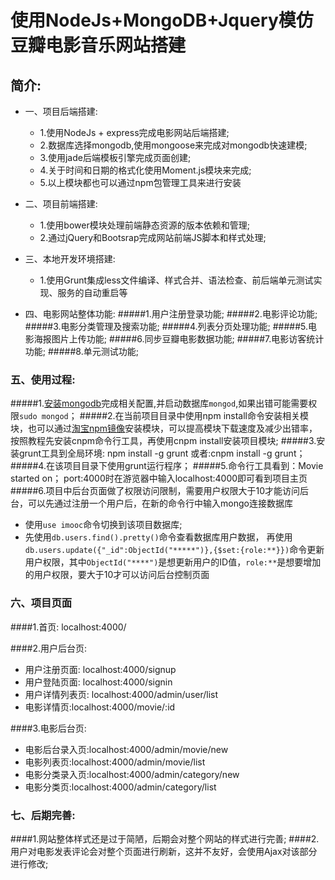 使用NodeJs+MongoDB+Jquery模仿豆瓣电影音乐网站搭建
================================================

简介:
---------------

* 一、项目后端搭建:
  * 1.使用NodeJs + express完成电影网站后端搭建;
  * 2.数据库选择mongodb,使用mongoose来完成对mongodb快速建模;
  * 3.使用jade后端模板引擎完成页面创建;
  * 4.关于时间和日期的格式化使用Moment.js模块来完成;
  * 5.以上模块都也可以通过npm包管理工具来进行安装

* 二、项目前端搭建:
  * 1.使用bower模块处理前端静态资源的版本依赖和管理;
  * 2.通过jQuery和Bootsrap完成网站前端JS脚本和样式处理;

* 三、本地开发环境搭建:
  * 1.使用Grunt集成less文件编译、样式合并、语法检查、前后端单元测试实现、服务的自动重启等

* 四、电影网站整体功能:
#####1.用户注册登录功能;
#####2.电影评论功能;
#####3.电影分类管理及搜索功能;
#####4.列表分页处理功能;
#####5.电影海报图片上传功能;
#####6.同步豆瓣电影数据功能;
#####7.电影访客统计功能;
#####8.单元测试功能;

### 五、使用过程:
#####1.[安装mongodb](https://www.mongodb.org/downloads#production)完成相关配置,并启动数据库`mongod`,如果出错可能需要权限`sudo mongod`； 
#####2.在当前项目目录中使用npm install命令安装相关模块，也可以通过[淘宝npm镜像](http://npm.taobao.org)安装模块，可以提高模块下载速度及减少出错率，按照教程先安装cnpm命令行工具，再使用cnpm install安装项目模块;
#####3.安装grunt工具到全局环境: npm install -g grunt  或者:cnpm install -g grunt；  
#####4.在该项目目录下使用grunt运行程序；
#####5.命令行工具看到：Movie started on； port:4000时在游览器中输入localhost:4000即可看到项目主页
#####6.项目中后台页面做了权限访问限制，需要用户权限大于10才能访问后台，可以先通过注册一个用户后，在新的命令行中输入mongo连接数据库 
- 使用`use imooc`命令切换到该项目数据库;
- 先使用`db.users.find().pretty()`命令查看数据库用户数据， 再使用`db.users.update({"_id":ObjectId("*****")},{$set:{role:**}})`命令更新用户权限，其中`ObjectId("****")`是想更新用户的ID值，`role:**`是想要增加的用户权限，要大于10才可以访问后台控制页面

### 六、项目页面 
####1.首页: localhost:4000/

####2.用户后台页:
- 用户注册页面: localhost:4000/signup
- 用户登陆页面: localhost:4000/signin
- 用户详情列表页: localhost:4000/admin/user/list
- 电影详情页:localhost:4000/movie/:id

####3.电影后台页:
- 电影后台录入页:localhost:4000/admin/movie/new
- 电影列表页:localhost:4000/admin/movie/list
- 电影分类录入页:localhost:4000/admin/category/new
- 电影分类页:localhost:4000/admin/category/list

### 七、后期完善:
####1.网站整体样式还是过于简陋，后期会对整个网站的样式进行完善;
####2.用户对电影发表评论会对整个页面进行刷新，这并不友好，会使用Ajax对该部分进行修改;
